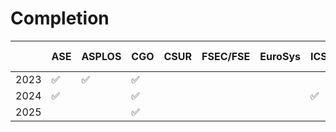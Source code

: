 # Completion

|      | ASE  | ASPLOS | CGO  | CSUR | FSEC/FSE | EuroSys | ICS  | ICSE | ISCA | ISSTA | MICRO | OOPSLA | OSDI | PACT | PLDI | POPL | PPoPP | SC   | TACO | TOCS | TOPLAS | TOSEM | USenix ATC |
| ---- | ---- | ------ | ---- | ---- | -------- | ------- | ---- | ---- | ---- | ----- | ----- | ------ | ---- | ---- | ---- | ---- | ----- | ---- | ---- | ---- | ------ | ----- | ---------- |
| 2023 | ✅    | ✅      | ✅    |      |          |         |      |      |      |       |       |        |      |      |      |      |       |      |      |      |        |       |            |
| 2024 | ✅    |        | ✅    |      |          |         | ✅    |      |      |       |       |        |      |      |      |      |       |      |      |      |        |       |            |
| 2025 |      |        | ✅    |      |          |         |      |      |      |       |       |        |      |      |      |      |       |      |      |      |        |       |            |







